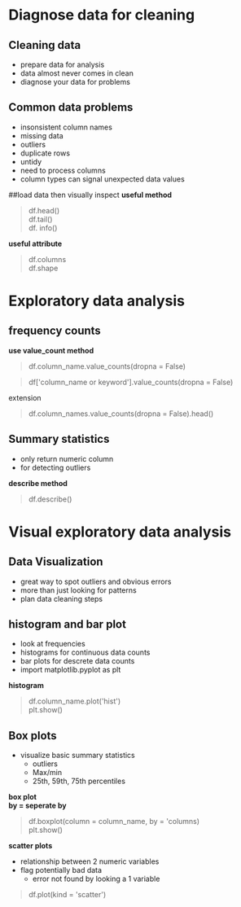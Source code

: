 # Diagnose data for cleaning

## Cleaning data
- prepare data for analysis
- data almost never comes in clean
- diagnose your data for problems

## Common data problems
- insonsistent column names
- missing data
- outliers
- duplicate rows
- untidy
- need to process columns
- column types can signal unexpected data values

##load data then visually inspect
__useful method__
>df.head()  
>df.tail()  
>df. info()  

__useful attribute__   
>df.columns  
>df.shape  
 

# Exploratory data analysis

## frequency counts
__use value_count method__
>df.column_name.value_counts(dropna = False)

>df['column_name or keyword'].value_counts(dropna = False)

extension
>df.column_names.value_counts(dropna = False).head()

## Summary statistics
- only return numeric column
- for detecting outliers
  
__describe method__  
>df.describe()

# Visual exploratory data analysis

## Data Visualization
- great way to spot outliers and obvious errors
- more than just looking for patterns
- plan data cleaning steps

## histogram and bar plot
- look at frequencies
- histograms for continuous data counts
- bar plots for descrete data counts
- import matplotlib.pyplot as plt

__histogram__
>df.column_name.plot('hist')  
plt.show()

## Box plots
- visualize basic summary statistics
  - outliers
  - Max/min
  - 25th, 59th, 75th percentiles

__box plot__  
__by = seperate by__
> df.boxplot(column = column_name, by = 'columns)  
>plt.show()  

__scatter plots__
- relationship between 2 numeric variables
- flag potentially bad data
  - error not found by looking a 1 variable

>df.plot(kind = 'scatter')